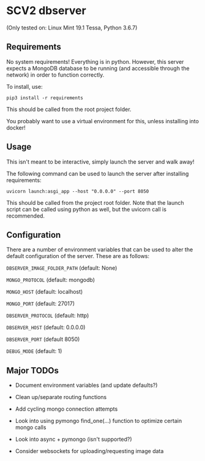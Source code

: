 # SCV2 dbserver

(Only tested on: Linux Mint 19.1 Tessa, Python 3.6.7)

## Requirements

No system requirements! Everything is in python. However, this server expects a MongoDB database to be running (and accessible through the network) in order to function correctly.

To install, use:

`pip3 install -r requirements`

This should be called from the root project folder. 

You probably want to use a virtual environment for this, unless installing into docker!

## Usage

This isn't meant to be interactive, simply launch the server and walk away! 

The following command can be used to launch the server after installing requirements:

`uvicorn launch:asgi_app --host "0.0.0.0" --port 8050`

This should be called from the project root folder. Note that the launch script can be called using python as well, but the uvicorn call is recommended.

## Configuration

There are a number of environment variables that can be used to alter the default configuration of the server. These are as follows:

`DBSERVER_IMAGE_FOLDER_PATH` (default: None)

`MONGO_PROTOCOL` (default: mongodb)

`MONGO_HOST` (default: localhost)

`MONGO_PORT` (default: 27017)

`DBSERVER_PROTOCOL` (default: http)

`DBSERVER_HOST` (default: 0.0.0.0)

`DBSERVER_PORT` (default 8050)

`DEBUG_MODE` (default: 1)

## Major TODOs

- Document environment variables (and update defaults?)

- Clean up/separate routing functions

- Add cycling mongo connection attempts

- Look into using pymongo find_one(...) function to optimize certain mongo calls

- Look into async + pymongo (isn't supported?)

- Consider websockets for uploading/requesting image data
